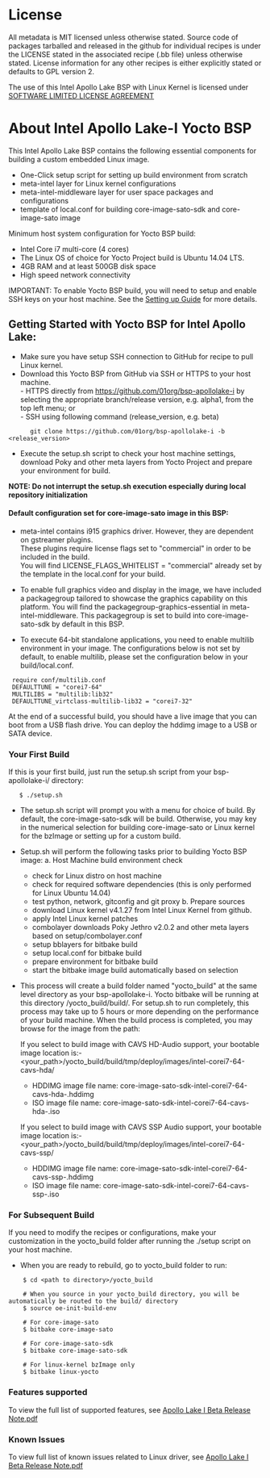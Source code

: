 # License
All metadata is MIT licensed unless otherwise stated. Source code of packages
tarballed and released in the github for individual recipes is under the LICENSE
stated in the associated recipe (.bb file) unless otherwise stated.
License information for any other recipes is either explicitly stated or defaults to GPL version 2.

The use of this Intel Apollo Lake BSP with Linux Kernel is licensed under [SOFTWARE LIMITED LICENSE AGREEMENT](https://github.com/01org/bsp-apollolake-i/blob/master/Intel%20Software%20License_15Oct15.pdf)

# About Intel Apollo Lake-I Yocto BSP
This Intel Apollo Lake BSP contains the following essential components for building a custom embedded Linux image.
- One-Click setup script for setting up build environment from scratch
- meta-intel layer for Linux kernel configurations
- meta-intel-middleware layer for user space packages and configurations
- template of local.conf for building core-image-sato-sdk and core-image-sato image

Minimum host system configuration for Yocto BSP build:
- Intel Core i7 multi-core (4 cores)
- The Linux OS of choice for Yocto Project build is Ubuntu 14.04 LTS.
- 4GB RAM and at least 500GB disk space
- High speed network connectivity

IMPORTANT: To enable Yocto BSP build, you will need to setup and enable SSH keys on your host machine.
See the [Setting up Guide](https://github.com/01org/bsp-apollolake-i/wiki/Setting-Up-Guide) for more details.

## Getting Started with Yocto BSP for Intel Apollo Lake:
- Make sure you have setup SSH connection to GitHub for recipe to pull Linux kernel.
- Download this Yocto BSP from GitHub via SSH or HTTPS to your host machine.
   <br> - HTTPS directly from https://github.com/01org/bsp-apollolake-i by selecting the appropriate branch/release version, e.g. alpha1, from the top left menu; or
   <br> - SSH using following command (release_version, e.g. beta)
```
      git clone https://github.com/01org/bsp-apollolake-i -b <release_version>
```
- Execute the setup.sh script to check your host machine settings, download Poky and other meta layers from Yocto Project and prepare your environment for build.

**NOTE: Do not interrupt the setup.sh execution especially during local repository initialization**

#### Default configuration set for core-image-sato image in this BSP:
- meta-intel contains i915 graphics driver. However, they are dependent on gstreamer plugins.
  <br> These plugins require license flags set to "commercial" in order to be included in the build.
  <br> You will find LICENSE_FLAGS_WHITELIST = "commercial" already set by the template in the local.conf for your build.

- To enable full graphics video and display in the image, we have included a packagegroup tailored to showcase the graphics capability on this platform.
You will find the packagegroup-graphics-essential in meta-intel-middleware.
This packagegroup is set to build into core-image-sato-sdk by default in this BSP.

- To execute 64-bit standalone applications, you need to enable multilib environment in your image.
 The configurations below is not set by default, to enable multilib, please set the configuration below in your build/local.conf.
```
 require conf/multilib.conf
 DEFAULTTUNE = "corei7-64"
 MULTILIBS = "multilib:lib32"
 DEFAULTTUNE_virtclass-multilib-lib32 = "corei7-32"
```

At the end of a successful build, you should have a live image that you can boot from a USB flash drive.
You can deploy the hddimg image to a USB or SATA device.

### Your First Build
If this is your first build, just run the setup.sh script from your bsp-apollolake-i/ directory:
```
   $ ./setup.sh
```

- The setup.sh script will prompt you with a menu for choice of build.
   By default, the core-image-sato-sdk will be build.
   Otherwise, you may key in the numerical selection for building core-image-sato or Linux kernel for the bzImage
   or setting up for a custom build.

- Setup.sh will perform the following tasks prior to building Yocto BSP image:
   a. Host Machine build environment check
	- check for Linux distro on host machine
	- check for required software dependencies (this is only performed for Linux Ubuntu 14.04)
	- test python, network, gitconfig and git proxy
   b. Prepare sources
	- download Linux kernel v4.1.27 from Intel Linux Kernel from github.
	- apply Intel Linux kernel patches
	- combolayer downloads Poky Jethro v2.0.2 and other meta layers based on setup/combolayer.conf
	- setup bblayers for bitbake build
	- setup local.conf for bitbake build
	- prepare environment for bitbake build
	- start the bitbake image build automatically based on selection

- This process will create a build folder named "yocto_build" at the same level directory as your bsp-apollolake-i.
  Yocto bitbake will be running at this directory <your path>/yocto_build/build/.
  For setup.sh to run completely, this process may take up to 5 hours or more depending on the performance
  of your build machine. When the build process is completed, you may browse for the image from the path:

   If you select to build image with CAVS HD-Audio support, your bootable image location is:-
   <your_path>/yocto_build/build/tmp/deploy/images/intel-corei7-64-cavs-hda/
	- HDDIMG image file name: core-image-sato-sdk-intel-corei7-64-cavs-hda-<build-date-time>.hddimg
	- ISO image file name:    core-image-sato-sdk-intel-corei7-64-cavs-hda-<build-date-time>.iso

   If you select to build image with CAVS SSP Audio support, your bootable image location is:-
   <your_path>/yocto_build/build/tmp/deploy/images/intel-corei7-64-cavs-ssp/
	- HDDIMG image file name: core-image-sato-sdk-intel-corei7-64-cavs-ssp-<build-date-time>.hddimg
	- ISO image file name:    core-image-sato-sdk-intel-corei7-64-cavs-ssp-<build-date-time>.iso

### For Subsequent Build
If you need to modify the recipes or configurations, make your customization in the yocto_build folder after running the ./setup script on your host machine.

- When you are ready to rebuild, go to yocto_build folder to run:
```
	$ cd <path to directory>/yocto_build

	# When you source in your yocto_build directory, you will be automatically be routed to the build/ directory
	$ source oe-init-build-env

	# For core-image-sato
	$ bitbake core-image-sato

	# For core-image-sato-sdk
	$ bitbake core-image-sato-sdk

	# For linux-kernel bzImage only
	$ bitbake linux-yocto
```

### Features supported
To view the full list of supported features, see [Apollo Lake I Beta Release Note.pdf](https://github.com/01org/bsp-apollolake-i/blob/beta/Apollo_Lake%E2%80%93I_BSP_for_Yocto_Project_Release_Notes_Beta.pdf)

### Known Issues
To view full list of known issues related to Linux driver, see [Apollo Lake I Beta Release Note.pdf](https://github.com/01org/bsp-apollolake-i/blob/beta/Apollo_Lake%E2%80%93I_BSP_for_Yocto_Project_Release_Notes_Beta.pdf)
